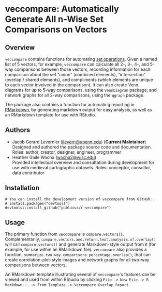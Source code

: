 # veccompare: Automatically Generate All n-Wise Set Comparisons on Vectors

## Overview

`veccompare` contains functions for automating [set operations](https://en.wikipedia.org/wiki/Set_(mathematics)#Basic_operations "Wikipedia: Set (Mathematics): Basic Operations"). Given a named list of 5 vectors, for example, `veccompare` can calculate all 2-, 3-, 4-, and 5-way comparisons between those vectors, recording information for each comparison about the set "union" (combined elements), "intersection" (overlap / shared elements), and compliments (which elements are unique to each vector involved in the comparison). It can also create Venn diagrams for up to 5-way comparisons, using the `VennDiagram` package; and network graphs for all 2-way comparisons, using the `qgraph` package.

The package also contains a function for automating reporting in [RMarkdown](http://rmarkdown.rstudio.com/lesson-1.html "RStudio: RMarkdown Introduction"), by generating markdown output for easy analysis, as well as an RMarkdown template for use with RStudio.

## Authors

- Jacob Gerard Levernier (<jlevern@upenn.edu>) (**Current Maintainer**)  
Designed and authored the package source code and documentation.  
Roles: author, creator, designer, engineer, programmer
- Heather Gaile Wacha (<wacha2@wisc.edu>)  
Provided intellectual overview and consultation during development for use with medieval cartographic datasets. 
Roles: conceptor, consultor, data contributor

## Installation

```{r}
# You can install the development version of veccompare from GitHub:
# install.packages("devtools")
devtools::install_github("publicus/r-veccompare")
```

## Usage

The primary function from `veccompare` is `compare.vectors()`. Complementarily, `compare.vectors.and.return.text.analysis.of.overlap()` will call `compare.vectors()` and generate Markdown-style output from it (for example, for use within an RMarkdown file). `veccompare` also provides a function, `summarize.two.way.comparisons.percentage.overlap()`, that can create correlation-plot-style images and network graphs for all two-way comparisons between vectors.

An RMarkdown template illustrating several of `veccompare`'s features can be viewed and used from within RStudio by clicking `File -> New File -> R Markdown... -> From Template -> Veccompare Overlap Report`.

